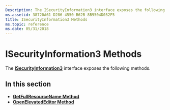 ```yaml
---
Description: The ISecurityInformation3 interface exposes the following methods.
ms.assetid: 38720A61-D286-4550-B62B-8B9504D052F5
title: ISecurityInformation3 Methods
ms.topic: reference
ms.date: 05/31/2018
---
```


# ISecurityInformation3 Methods

The [**ISecurityInformation3**](https://msdn.microsoft.com/en-us/library/Bb540757(v=VS.85).aspx) interface exposes the following methods.

## In this section

-   [**GetFullResourceName Method**](https://msdn.microsoft.com/en-us/library/Bb540758(v=VS.85).aspx)
-   [**OpenElevatedEditor Method**](https://msdn.microsoft.com/en-us/library/Bb540759(v=VS.85).aspx)

 

 



